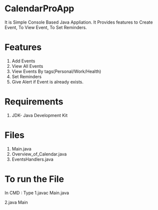 # CalendarProApp

It is Simple Console Based Java Appliation. It Provides features to Create Event, To View Event, To Set Reminders.

# Features
1. Add Events
2. View All Events
3. View Events By tags(Personal/Work/Health)
4. Set Reminders
5. Give Alert if Event is already exists.

# Requirements
1. JDK- Java Development Kit

# Files
1. Main.java
2. Overview_of_Calendar.java
3. EventsHandlers.java

# To run the File
In CMD :
Type
1.javac Main.java

2.java Main


